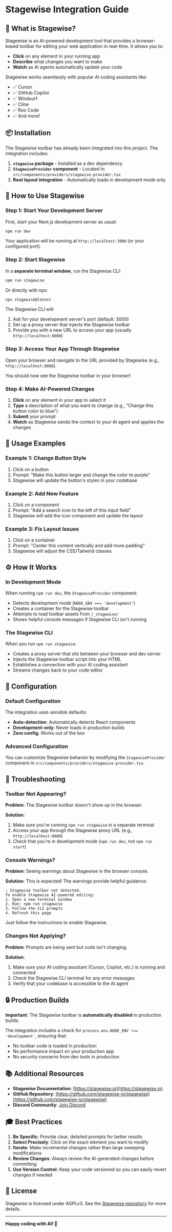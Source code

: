 # Stagewise Integration Guide

## 🎯 What is Stagewise?

Stagewise is an AI-powered development tool that provides a browser-based toolbar for editing your web application in real-time. It allows you to:

- **Click** on any element in your running app
- **Describe** what changes you want to make
- **Watch** as AI agents automatically update your code

Stagewise works seamlessly with popular AI coding assistants like:
- ✅ Cursor
- ✅ GitHub Copilot  
- ✅ Windsurf
- ✅ Cline
- ✅ Roo Code
- ✅ And more!

## 📦 Installation

The Stagewise toolbar has already been integrated into this project. The integration includes:

1. **`stagewise` package** - Installed as a dev dependency
2. **`StagewiseProvider` component** - Located in `src/components/providers/stagewise-provider.tsx`
3. **Root layout integration** - Automatically loads in development mode only

## 🚀 How to Use Stagewise

### Step 1: Start Your Development Server

First, start your Next.js development server as usual:

```bash
npm run dev
```

Your application will be running at `http://localhost:3000` (or your configured port).

### Step 2: Start Stagewise

In a **separate terminal window**, run the Stagewise CLI:

```bash
npm run stagewise
```

Or directly with npx:

```bash
npx stagewise@latest
```

The Stagewise CLI will:
1. Ask for your development server's port (default: 3000)
2. Set up a proxy server that injects the Stagewise toolbar
3. Provide you with a new URL to access your app (usually `http://localhost:8080`)

### Step 3: Access Your App Through Stagewise

Open your browser and navigate to the URL provided by Stagewise (e.g., `http://localhost:8080`).

You should now see the Stagewise toolbar in your browser!

### Step 4: Make AI-Powered Changes

1. **Click** on any element in your app to select it
2. **Type** a description of what you want to change (e.g., "Change this button color to blue")
3. **Submit** your prompt
4. **Watch** as Stagewise sends the context to your AI agent and applies the changes

## 🎨 Usage Examples

### Example 1: Change Button Style
1. Click on a button
2. Prompt: "Make this button larger and change the color to purple"
3. Stagewise will update the button's styles in your codebase

### Example 2: Add New Feature
1. Click on a component
2. Prompt: "Add a search icon to the left of this input field"
3. Stagewise will add the icon component and update the layout

### Example 3: Fix Layout Issues
1. Click on a container
2. Prompt: "Center this content vertically and add more padding"
3. Stagewise will adjust the CSS/Tailwind classes

## ⚙️ How It Works

### In Development Mode
When running `npm run dev`, the `StagewiseProvider` component:
- Detects development mode (`NODE_ENV === 'development'`)
- Creates a container for the Stagewise toolbar
- Attempts to load toolbar assets from `/_stagewise/`
- Shows helpful console messages if Stagewise CLI isn't running

### The Stagewise CLI
When you run `npm run stagewise`:
- Creates a proxy server that sits between your browser and dev server
- Injects the Stagewise toolbar script into your HTML
- Establishes a connection with your AI coding assistant
- Streams changes back to your code editor

## 🔧 Configuration

### Default Configuration
The integration uses sensible defaults:
- **Auto-detection**: Automatically detects React components
- **Development-only**: Never loads in production builds
- **Zero config**: Works out of the box

### Advanced Configuration
You can customize Stagewise behavior by modifying the `StagewiseProvider` component in `src/components/providers/stagewise-provider.tsx`.

## 🐛 Troubleshooting

### Toolbar Not Appearing?

**Problem**: The Stagewise toolbar doesn't show up in the browser.

**Solution**:
1. Make sure you're running `npm run stagewise` in a separate terminal
2. Access your app through the Stagewise proxy URL (e.g., `http://localhost:8080`)
3. Check that you're in development mode (`npm run dev`, not `npm run start`)

### Console Warnings?

**Problem**: Seeing warnings about Stagewise in the browser console.

**Solution**:
This is expected! The warnings provide helpful guidance:
```
⚠️ Stagewise toolbar not detected.
To enable Stagewise AI-powered editing:
1. Open a new terminal window
2. Run: npm run stagewise
3. Follow the CLI prompts
4. Refresh this page
```

Just follow the instructions to enable Stagewise.

### Changes Not Applying?

**Problem**: Prompts are being sent but code isn't changing.

**Solution**:
1. Make sure your AI coding assistant (Cursor, Copilot, etc.) is running and connected
2. Check the Stagewise CLI terminal for any error messages
3. Verify that your codebase is accessible to the AI agent

## 🔒 Production Builds

**Important**: The Stagewise toolbar is **automatically disabled** in production builds.

The integration includes a check for `process.env.NODE_ENV !== 'development'`, ensuring that:
- No toolbar code is loaded in production
- No performance impact on your production app
- No security concerns from dev tools in production

## 📚 Additional Resources

- **Stagewise Documentation**: [https://stagewise.io](https://stagewise.io)
- **GitHub Repository**: [https://github.com/stagewise-io/stagewise](https://github.com/stagewise-io/stagewise)
- **Discord Community**: [Join Discord](https://discord.gg/gkdGsDYaKA)

## 🎓 Best Practices

1. **Be Specific**: Provide clear, detailed prompts for better results
2. **Select Precisely**: Click on the exact element you want to modify
3. **Iterate**: Make incremental changes rather than large sweeping modifications
4. **Review Changes**: Always review the AI-generated changes before committing
5. **Use Version Control**: Keep your code versioned so you can easily revert changes if needed

## 📝 License

Stagewise is licensed under AGPLv3. See the [Stagewise repository](https://github.com/stagewise-io/stagewise) for more details.

---

**Happy coding with AI! 🚀**

